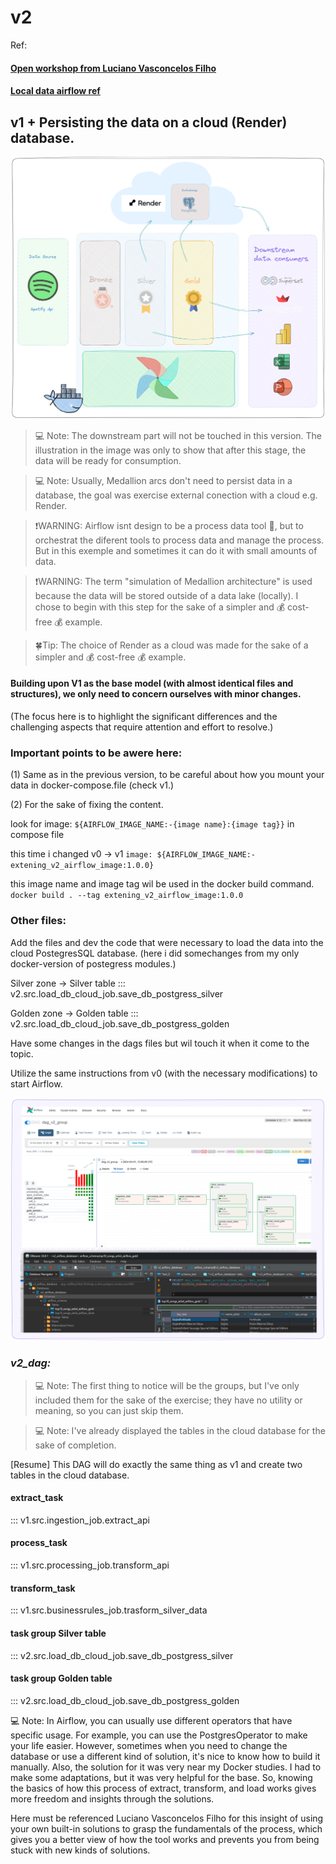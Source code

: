 # v2

Ref:

#### [__Open workshop from Luciano Vasconcelos Filho__  ](https://www.youtube.com/watch?v=eXXImkz-vMs)
#### [__Local data airflow ref__  ](https://www.linkedin.com/pulse/como-fazer-tratamento-de-dados-com-airflow-docker-salvando-souza/)


## v1 + Persisting the data on a cloud (Render) database.

![v2_arc](../assets/imgs/v2_arc.png)

> 💻 Note: The downstream part will not be touched in this version. The illustration in the image was only to show that after this stage, the data will be ready for consumption.

> 💻 Note: Usually, Medallion arcs don't need to persist data in a database, the goal was exercise external conection with a cloud e.g. Render.

> ❗WARNING: Airflow isnt design to be a process data tool 🔧, but to orchestrat the diferent tools to process data and manage the process. But in this exemple and sometimes it can do it with small amounts of data.

> ❗WARNING: The term "simulation of Medallion architecture" is used because the data will be stored outside of a data lake (locally). I chose to begin with this step for the sake of a simpler and 💰 cost-free 💰 example.

> 🍀Tip: The choice of Render as a cloud was made for the sake of a simpler and 💰 cost-free 💰 example.


#### Building upon V1 as the base model (with almost identical files and structures), we only need to concern ourselves with minor changes.
(The focus here is to highlight the significant differences and the challenging aspects that require attention and effort to resolve.)

### Important points to be awere here:

(1) Same as in the previous version, to be careful about how you mount your data in docker-compose.file (check v1.)

(2) For the sake of fixing the content.

look for image: `${AIRFLOW_IMAGE_NAME:-{image name}:{image tag}}` in compose file

this time i changed v0 -> v1 `image: ${AIRFLOW_IMAGE_NAME:-extening_v2_airflow_image:1.0.0}`

this image name and image tag wil be used in the docker build command.
`docker build . --tag extening_v2_airflow_image:1.0.0`

### Other files:

Add the files and dev the code that were necessary to load the data into the cloud PostegresSQL database.
(here i did somechanges from my only docker-version of postegress modules.)

Silver zone -> Silver table
::: v2.src.load_db_cloud_job.save_db_postgress_silver

Golden zone -> Golden table
::: v2.src.load_db_cloud_job.save_db_postgress_golden

Have some changes in the dags files but wil touch it when it come to the topic.

Utilize the same instructions from v0 (with the necessary modifications) to start Airflow.

![v2_dag](../assets/imgs/v2_dag_result.png)

### *v2_dag:*

>💻 Note: The first thing to notice will be the groups, but I've only included them for the sake of the exercise; they have no utility or meaning, so you can just skip them.

>💻 Note: I've already displayed the tables in the cloud database for the sake of completion.

[Resume]
This DAG will do exactly the same thing as v1 and create two tables in the cloud database.

#### extract_task
::: v1.src.ingestion_job.extract_api

#### process_task 
::: v1.src.processing_job.transform_api

#### transform_task 
::: v1.src.businessrules_job.trasform_silver_data

#### task group Silver table
::: v2.src.load_db_cloud_job.save_db_postgress_silver

#### task group Golden table
::: v2.src.load_db_cloud_job.save_db_postgress_golden

💻 Note: In Airflow, you can usually use different operators that have specific usage. For example, you can use the PostgresOperator to make your life easier. However, sometimes when you need to change the database or use a different kind of solution, it's nice to know how to build it manually. Also, the solution for it was very near my Docker studies. I had to make some adaptations, but it was very helpful for the base. So, knowing the basics of how this process of extract, transform, and load works gives more freedom and insights through the solutions.

Here must be referenced Luciano Vasconcelos Filho for this insight of using your own built-in solutions to grasp the fundamentals of the process, which gives you a better view of how the tool works and prevents you from being stuck with new kinds of solutions.
